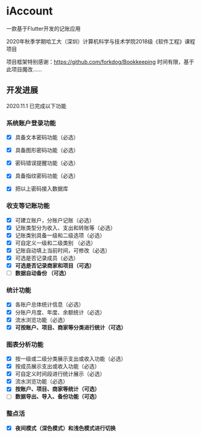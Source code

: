 # iAccount

一款基于Flutter开发的记账应用

2020年秋季学期哈工大（深圳）计算机科学与技术学院2018级《软件工程》课程项目

项目框架特别感谢：https://github.com/forkdog/Bookkeeping
时间有限，基于此项目魔改……

## 开发进展

2020.11.1 已完成以下功能

### 系统账户登录功能

- [x] 具备文本密码功能（必选）

- [x] 具备图形密码功能（必选）

- [x] 密码错误提醒功能（必选）
- [x] 具备指纹密码功能（必选）
- [x] 把以上密码接入数据库

### 收支等记账功能

- [x] 可建立账户，分账户记账（必选）
- [x] 记账类型分为收入、支出和转账等（必选）
- [x] 记账类别具备一级和二级选项（必选） 
- [x] 可自定义一级和二级类别 （必选）
- [x] 记账自动填上当前时间，可修改（必选）
- [x] 可选是否记录成员（必选）
- [x] **可选是否记录商家和项目（可选）**
- [ ] **数据自动备份 （可选）**

### 统计功能

- [x] 各账户总体统计信息（必选）
- [x] 分账户月度、年度、余额统计（必选）
- [x] 流水浏览功能（必选）
- [x] **可按账户、项目、商家等分类进行统计（可选）**

### 图表分析功能

- [x] 按一级或二级分类展示支出或收入功能（必选）
- [x] 按成员展示支出或收入功能（必选）
- [x] 可自定义时间段进行统计展示（必选）
- [x] 流水浏览功能（必选）
- [x] **按账户、项目、商家等统计（可选）**
- [ ] **数据导出、导入、备份功能（可选）**

### 整点活

- [x] **夜间模式（深色模式）和浅色模式进行切换**

